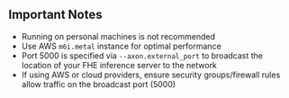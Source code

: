 ## Important Notes

- Running on personal machines is not recommended
- Use AWS `m6i.metal` instance for optimal performance
- Port 5000 is specified via `--axon.external_port` to broadcast the location of your FHE inference server to the network
- If using AWS or cloud providers, ensure security groups/firewall rules allow traffic on the broadcast port (5000)
